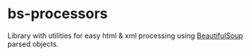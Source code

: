 # bs-processors

Library with utilities for easy html & xml processing using 
[BeautifulSoup](https://www.crummy.com/software/BeautifulSoup/bs4/doc/) parsed objects.

 
